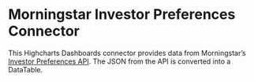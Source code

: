 Morningstar Investor Preferences Connector
================================

This Highcharts Dashboards connector provides data from Morningstar’s [Investor Preferences API]. The JSON from the API is converted into a DataTable.

<!-- Link References -->

[Investor Preferences API]: https://developer.morningstar.com/direct-web-services/documentation/api-reference/screener/Investor-preferences
